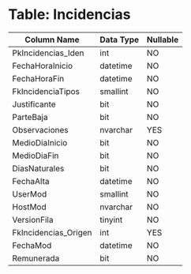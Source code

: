 # Table: Incidencias

| Column Name | Data Type | Nullable |
|-------------|-----------|----------|
| PkIncidencias_Iden | int | NO |
| FechaHoraInicio | datetime | NO |
| FechaHoraFin | datetime | NO |
| FkIncidenciaTipos | smallint | NO |
| Justificante | bit | NO |
| ParteBaja | bit | NO |
| Observaciones | nvarchar | YES |
| MedioDiaInicio | bit | NO |
| MedioDiaFin | bit | NO |
| DiasNaturales | bit | NO |
| FechaAlta | datetime | NO |
| UserMod | smallint | NO |
| HostMod | nvarchar | NO |
| VersionFila | tinyint | NO |
| FkIncidencias_Origen | int | YES |
| FechaMod | datetime | NO |
| Remunerada | bit | NO |
